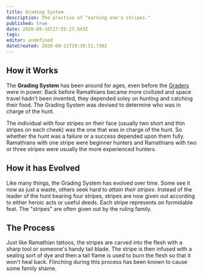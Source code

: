 ```yaml
---
title: Grading System
description: The practise of "earning one's stripes."
published: true
date: 2020-09-16T17:55:27.543Z
tags: 
editor: undefined
dateCreated: 2020-09-11T19:39:51.730Z
---
```


## How it Works

The **Grading System** has been around for ages, even before the [Graders](/genealogy/grader) were in power. Back before Ramathians became more civilized and space travel hadn't been invented, they depended soley on hunting and catching their food. The Grading System was devised to determine who was in charge of the hunt.

The individual with four stripes on their face (usually two short and thin stripes on each cheek) was the one that was in charge of the hunt. So whether the hunt was a failure or a success depended upon them fully. Ramathians with one stripe were beginner hunters and Ramathians with two or three stripes were usually the more experienced hunters.

## How it has Evolved

Like many things, the Grading System has evolved over time. Some see it now as just a waste, others seek hard to *attain their stripes*. Instead of the leader of the hunt bearing four stripes, stripes are now given out according to either heroic acts or useful deeds. Each stripe represents on formidable feat. The "stripes" are often given out by the ruling family.

## The Process

Just like Ramathian tattoos, the stripes are carved into the flesh with a sharp tool or someone's handy tail blade. The stripe is then infused with a sealing sort of dye and then a tail flame is used to burn the flesh so that it won't heal back. Flinching during this process has been known to cause some family shame.
